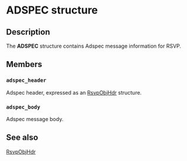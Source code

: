 # ADSPEC structure

## Description

The
**ADSPEC** structure contains Adspec message information for RSVP.

## Members

### `adspec_header`

Adspec header, expressed as an [RsvpObjHdr](https://learn.microsoft.com/previous-versions/windows/desktop/api/lpmapi/ns-lpmapi-rsvpobjhdr) structure.

### `adspec_body`

Adspec message body.

## See also

[RsvpObjHdr](https://learn.microsoft.com/previous-versions/windows/desktop/api/lpmapi/ns-lpmapi-rsvpobjhdr)